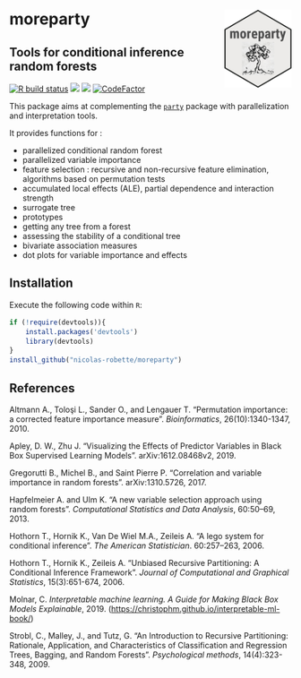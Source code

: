 # **moreparty** <img src="man/figures/moreparty.png" height=140px width=120px alt="" align="right" />

## Tools for conditional inference random forests

  <!-- badges: start -->
  [![R build status](https://github.com/nicolas-robette/moreparty/workflows/R-CMD-check/badge.svg)](https://github.com/nicolas-robette/moreparty/actions)
  [![](https://www.r-pkg.org/badges/version/moreparty?color=blue)](https://cran.r-project.org/package=moreparty)
  [![](http://cranlogs.r-pkg.org/badges/last-month/moreparty?color=orange)](https://cran.r-project.org/package=moreparty)
  [![CodeFactor](https://www.codefactor.io/repository/github/nicolas-robette/moreparty/badge)](https://www.codefactor.io/repository/github/nicolas-robette/moreparty)

  <!-- badges: end -->

This package aims at complementing the [`party`](https://cran.r-project.org/package=party) package with parallelization and interpretation tools.

It provides functions for :

-   parallelized conditional random forest
-   parallelized variable importance
-   feature selection : recursive and non-recursive feature elimination,
    algorithms based on permutation tests
-   accumulated local effects (ALE), partial dependence and interaction
    strength
-   surrogate tree
-   prototypes
-   getting any tree from a forest
-   assessing the stability of a conditional tree
-   bivariate association measures
-   dot plots for variable importance and effects


## Installation

Execute the following code within `R`:

``` r
if (!require(devtools)){
    install.packages('devtools')
    library(devtools)
}
install_github("nicolas-robette/moreparty")
```

## References

Altmann A., Toloşi L., Sander O., and Lengauer T. “Permutation importance: a corrected feature importance measure”. *Bioinformatics*, 26(10):1340-1347, 2010.

Apley, D. W., Zhu J. “Visualizing the Effects of Predictor Variables in Black Box Supervised Learning Models”. arXiv:1612.08468v2, 2019.
 
Gregorutti B., Michel B., and Saint Pierre P. “Correlation and variable importance in random forests”. arXiv:1310.5726, 2017.

Hapfelmeier A. and Ulm K. “A new variable selection approach using random forests”. *Computational Statistics and Data Analysis*, 60:50–69, 2013.

Hothorn T., Hornik K., Van De Wiel M.A., Zeileis A. “A lego system for conditional inference”. *The American Statistician*. 60:257–263, 2006.

Hothorn T., Hornik K., Zeileis A. “Unbiased Recursive Partitioning: A Conditional Inference Framework”. *Journal of Computational and Graphical Statistics*, 15(3):651-674, 2006.

Molnar, C. *Interpretable machine learning. A Guide for Making Black Box Models Explainable*, 2019.
(<a href="https://christophm.github.io/interpretable-ml-book/" class="uri">https://christophm.github.io/interpretable-ml-book/</a>)

Strobl, C., Malley, J., and Tutz, G. “An Introduction to Recursive Partitioning: Rationale, Application, and Characteristics of
Classification and Regression Trees, Bagging, and Random Forests”. *Psychological methods*, 14(4):323-348, 2009.
